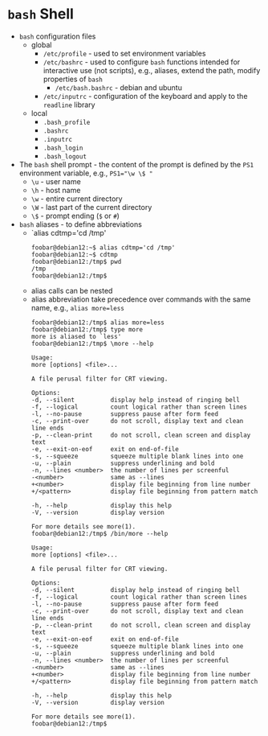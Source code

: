 # `bash` Shell

- `bash` configuration files
    - global
        - `/etc/profile` - used to set environment variables
        - `/etc/bashrc` - used to configure `bash` functions intended for interactive use (not scripts), e.g., aliases, extend the path, modify properties of `bash`
            - `/etc/bash.bashrc` - debian and ubuntu            
        - `/etc/inputrc` - configuration of the keyboard and apply to the `readline` library
    - local
        - `.bash_profile`
        - `.bashrc`
        - `.inputrc`
        - `.bash_login`
        - `.bash_logout`
- The `bash` shell prompt - the content of the prompt is defined by the `PS1` environment variable, e.g., `PS1="\w \$ "`
    - `\u` - user name
    - `\h` - host name
    - `\w` - entire current directory
    - `\W` - last part of the current directory
    - `\$` - prompt ending (`$` or `#`)
- `bash` aliases - to define abbreviations
    - `alias cdtmp='cd /tmp'
        ```
        foobar@debian12:~$ alias cdtmp='cd /tmp'
        foobar@debian12:~$ cdtmp
        foobar@debian12:/tmp$ pwd
        /tmp
        foobar@debian12:/tmp$ 
        ```
    - alias calls can be nested
    - alias abbreviation take precedence over commands with the same name, e.g., `alias more=less`
        ```
        foobar@debian12:/tmp$ alias more=less
        foobar@debian12:/tmp$ type more
        more is aliased to `less'
        foobar@debian12:/tmp$ \more --help

        Usage:
        more [options] <file>...

        A file perusal filter for CRT viewing.

        Options:
        -d, --silent          display help instead of ringing bell
        -f, --logical         count logical rather than screen lines
        -l, --no-pause        suppress pause after form feed
        -c, --print-over      do not scroll, display text and clean line ends
        -p, --clean-print     do not scroll, clean screen and display text
        -e, --exit-on-eof     exit on end-of-file
        -s, --squeeze         squeeze multiple blank lines into one
        -u, --plain           suppress underlining and bold
        -n, --lines <number>  the number of lines per screenful
        -<number>             same as --lines
        +<number>             display file beginning from line number
        +/<pattern>           display file beginning from pattern match

        -h, --help            display this help
        -V, --version         display version

        For more details see more(1).
        foobar@debian12:/tmp$ /bin/more --help

        Usage:
        more [options] <file>...

        A file perusal filter for CRT viewing.

        Options:
        -d, --silent          display help instead of ringing bell
        -f, --logical         count logical rather than screen lines
        -l, --no-pause        suppress pause after form feed
        -c, --print-over      do not scroll, display text and clean line ends
        -p, --clean-print     do not scroll, clean screen and display text
        -e, --exit-on-eof     exit on end-of-file
        -s, --squeeze         squeeze multiple blank lines into one
        -u, --plain           suppress underlining and bold
        -n, --lines <number>  the number of lines per screenful
        -<number>             same as --lines
        +<number>             display file beginning from line number
        +/<pattern>           display file beginning from pattern match

        -h, --help            display this help
        -V, --version         display version

        For more details see more(1).
        foobar@debian12:/tmp$ 
        ```    
